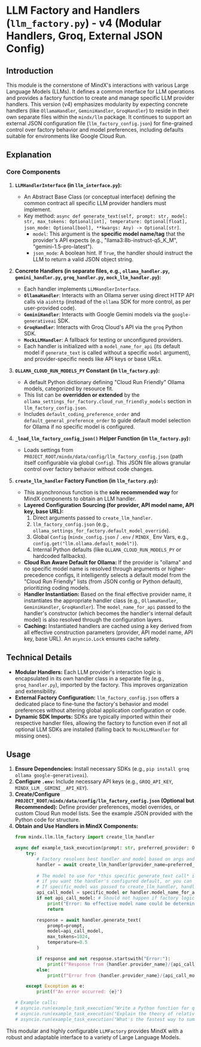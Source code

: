 # LLM Factory and Handlers (`llm_factory.py`) - v4 (Modular Handlers, Groq, External JSON Config)

## Introduction

This module is the cornerstone of MindX's interactions with various Large Language Models (LLMs). It defines a common interface for LLM operations and provides a factory function to create and manage specific LLM provider handlers. This version (v4) emphasizes modularity by expecting concrete handlers (like `OllamaHandler`, `GeminiHandler`, `GroqHandler`) to reside in their own separate files within the `mindx/llm` package. It continues to support an external JSON configuration file (`llm_factory_config.json`) for fine-grained control over factory behavior and model preferences, including defaults suitable for environments like Google Cloud Run.

## Explanation

### Core Components

1.  **`LLMHandlerInterface` (in `llm_interface.py`):**
    *   An Abstract Base Class (or conceptual interface) defining the common contract all specific LLM provider handlers must implement.
    *   Key method: `async def generate_text(self, prompt: str, model: str, max_tokens: Optional[int], temperature: Optional[float], json_mode: Optional[bool], **kwargs: Any) -> Optional[str]`.
        -   `model`: This argument is the **specific model name/tag** that the provider's API expects (e.g., "llama3:8b-instruct-q5_K_M", "gemini-1.5-pro-latest").
        -   `json_mode`: A boolean hint. If `True`, the handler should instruct the LLM to return a valid JSON object string.

2.  **Concrete Handlers (in separate files, e.g., `ollama_handler.py`, `gemini_handler.py`, `groq_handler.py`, `mock_llm_handler.py`):**
    *   Each handler implements `LLMHandlerInterface`.
    *   **`OllamaHandler`**: Interacts with an Ollama server using direct HTTP API calls via `aiohttp` (instead of the `ollama` SDK for more control, as per user-provided code).
    *   **`GeminiHandler`**: Interacts with Google Gemini models via the `google-generativeai` SDK.
    *   **`GroqHandler`**: Interacts with Groq Cloud's API via the `groq` Python SDK.
    *   **`MockLLMHandler`**: A fallback for testing or unconfigured providers.
    *   Each handler is initialized with a `model_name_for_api` (its default model if `generate_text` is called without a specific `model` argument), and provider-specific needs like API keys or base URLs.

3.  **`OLLAMA_CLOUD_RUN_MODELS_PY` Constant (in `llm_factory.py`):**
    *   A default Python dictionary defining "Cloud Run Friendly" Ollama models, categorized by resource fit.
    *   This list can be **overridden or extended** by the `ollama_settings_for_factory.cloud_run_friendly_models` section in `llm_factory_config.json`.
    *   Includes `default_coding_preference_order` and `default_general_preference_order` to guide default model selection for Ollama if no specific model is configured.

4.  **`_load_llm_factory_config_json()` Helper Function (in `llm_factory.py`):**
    *   Loads settings from `PROJECT_ROOT/mindx/data/config/llm_factory_config.json` (path itself configurable via global `Config`). This JSON file allows granular control over factory behavior without code changes.

5.  **`create_llm_handler` Factory Function (in `llm_factory.py`):**
    *   This asynchronous function is the **sole recommended way** for MindX components to obtain an LLM handler.
    *   **Layered Configuration Sourcing (for provider, API model name, API key, base URL):**
        1.  Direct arguments passed to `create_llm_handler`.
        2.  `llm_factory_config.json` (e.g., `ollama_settings_for_factory.default_model_override`).
        3.  Global `Config` (`mindx_config.json` / `.env` / `MINDX_` Env Vars, e.g., `config.get("llm.ollama.default_model")`).
        4.  Internal Python defaults (like `OLLAMA_CLOUD_RUN_MODELS_PY` or hardcoded fallbacks).
    *   **Cloud Run Aware Default for Ollama:** If the provider is "ollama" and no specific model name is resolved through arguments or higher-precedence configs, it intelligently selects a default model from the "Cloud Run Friendly" lists (from JSON config or Python default), prioritizing coding models.
    *   **Handler Instantiation:** Based on the final effective provider name, it instantiates the appropriate handler class (e.g., `OllamaHandler`, `GeminiHandler`, `GroqHandler`). The `model_name_for_api` passed to the handler's constructor (which becomes the handler's internal default model) is also resolved through the configuration layers.
    *   **Caching:** Instantiated handlers are cached using a key derived from all effective construction parameters (provider, API model name, API key, base URL). An `asyncio.Lock` ensures cache safety.

## Technical Details

-   **Modular Handlers:** Each LLM provider's interaction logic is encapsulated in its own handler class in a separate file (e.g., `groq_handler.py`), imported by the factory. This improves organization and extensibility.
-   **External Factory Configuration:** `llm_factory_config.json` offers a dedicated place to fine-tune the factory's behavior and model preferences without altering global application configuration or code.
-   **Dynamic SDK Imports:** SDKs are typically imported within their respective handler files, allowing the factory to function even if not all optional LLM SDKs are installed (falling back to `MockLLMHandler` for missing ones).

## Usage

1.  **Ensure Dependencies:** Install necessary SDKs (e.g., `pip install groq ollama google-generativeai`).
2.  **Configure `.env`:** Include necessary API keys (e.g., `GROQ_API_KEY`, `MINDX_LLM__GEMINI__API_KEY`).
3.  **Create/Configure `PROJECT_ROOT/mindx/data/config/llm_factory_config.json` (Optional but Recommended):**
    Define provider preferences, model overrides, or custom Cloud Run model lists. See the example JSON provided with the Python code for structure.
4.  **Obtain and Use Handlers in MindX Components:**
    ```python
    from mindx.llm.llm_factory import create_llm_handler

    async def example_task_execution(prompt: str, preferred_provider: Optional[str] = None, specific_model: Optional[str] = None):
        try:
            # Factory resolves best handler and model based on args and configs
            handler = await create_llm_handler(provider_name=preferred_provider, model_name=specific_model)
            
            # The model to use for *this specific generate_text call* is handler.model_name_for_api
            # if you want the handler's configured default, or you can override it here.
            # If specific_model was passed to create_llm_handler, handler.model_name_for_api will be that.
            api_call_model = specific_model or handler.model_name_for_api 
            if not api_call_model: # Should not happen if factory logic is sound
                print("Error: No effective model name could be determined.")
                return

            response = await handler.generate_text(
                prompt=prompt,
                model=api_call_model, 
                max_tokens=1024,
                temperature=0.5
            )

            if response and not response.startswith("Error:"):
                print(f"Response from {handler.provider_name}/{api_call_model}:\n{response}")
            else:
                print(f"Error from {handler.provider_name}/{api_call_model}: {response}")

        except Exception as e:
            print(f"An error occurred: {e}")

    # Example calls:
    # asyncio.run(example_task_execution("Write a Python function for quicksort.", preferred_provider="ollama", specific_model="deepseek-coder:6.7b-instruct"))
    # asyncio.run(example_task_execution("Explain the theory of relativity briefly.", preferred_provider="gemini"))
    # asyncio.run(example_task_execution("What's the fastest way to summarize a document?", preferred_provider="groq")) 
    ```

This modular and highly configurable `LLMFactory` provides MindX with a robust and adaptable interface to a variety of Large Language Models.
